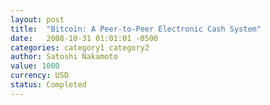 ```yaml
---
layout: post
title:  "Bitcoin: A Peer-to-Peer Electronic Cash System"
date:   2008-10-31 01:01:01 -0500
categories: category1 category2
author: Satoshi Nakamoto
value: 1000
currency: USD
status: Completed
---
```

